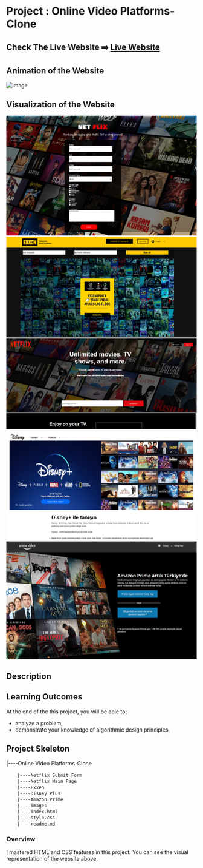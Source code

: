 # Project : Online Video Platforms-Clone

## Check The Live Website ➡️ [Live Website](https://skycooper.github.io/OnlineVideoPlatforms-Clone/)

## Animation of the Website

![image](https://github.com/SkyCooper/CodingChallange/blob/main/clone.gif)

## Visualization of the Website
![image](./images/netflixform.png)
![image](./images/exxen.png)
![image](./images/netflixmain.png)
![image](./images/disney.png)
![image](./images/amazon.png)


## Description



## Learning Outcomes

At the end of the this project, you will be able to;
- analyze a problem,
- demonstrate your knowledge of algorithmic design principles,


## Project Skeleton 

|----Online Video Platforms-Clone

        |----Netflix Submit Form 
        |----Netflix Main Page
        |----Exxen
        |----Disney Plus
        |----Amazon Prime
        |----images
        |----index.html
        |----style.css
        |----readme.md 

### Overview
I mastered HTML and CSS features in this project. You can see the visual representation of the website above.
